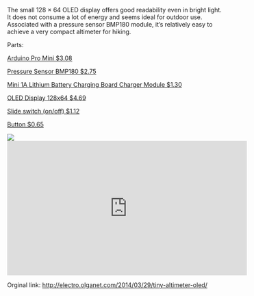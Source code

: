 The small 128 × 64 OLED display offers good readability even in bright light. It does not consume a lot of energy and seems ideal for outdoor use. Associated with a pressure sensor BMP180 module, it’s relatively easy to achieve a very compact altimeter for hiking.

Parts:
<html><body><p>
<a href="http://www.banggood.com/Wholesale-New-Ver-Pro-Mini-ATMEGA328-328p-5V-16MHz-Arduino-Compatible-Nano-Size-p-68534.html">Arduino Pro Mini $3.08</a></p></body></html>
<html><body><p>
<a href="http://www.banggood.com/BMP180-Digital-Barometric-Pressure-Sensor-Module-Board-p-930690.html">Pressure Sensor BMP180 $2.75</a></p></body></html>
<html><body><p>
<a href="http://www.banggood.com/Mini-1A-Lithium-Battery-Charging-Board-Charger-Module-USB-Interface-p-89732.html">Mini 1A Lithium Battery Charging Board Charger Module $1.30</a></p></body></html>
<html><body><p>
<a href="http://www.banggood.com/0_96-Inch-White-IIC-I2C-OLED-Display-Module-12864-LED-For-Arduino-p-932606.html">OLED Display 128x64 $4.69</a></p></body></html>
<html><body><p>
<a href="http://www.banggood.com/10Pcs-Through-Hole-DC-50V-O_5A-1P2T-SPDT-Slide-Switch-SS12F44-p-943930.html"> Slide switch (on/off) $1.12</a></p></body></html>
<html><body><p>
<a href="http://www.banggood.com/buy/Tactile-Touch-Push-Button-Switch.html">Button $0.65</a></p></body></html>


<img src="http://electro.olganet.com/wp-content/uploads/2014/03/diagramme_tiny_altimeter.jpg">


<iframe width="560" height="315" src="https://www.youtube.com/embed/mMiMNTv25Bw" frameborder="0" allowfullscreen></iframe>

Orginal link:
http://electro.olganet.com/2014/03/29/tiny-altimeter-oled/

